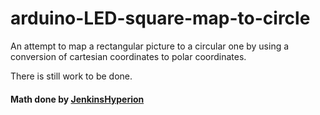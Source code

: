 # arduino-LED-square-map-to-circle
An attempt to map a rectangular picture to a circular one by using a conversion of cartesian coordinates to polar coordinates.

There is still work to be done.
#### Math done by [JenkinsHyperion](https://github.com/JenkinsHyperion) ####
